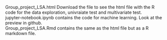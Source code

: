 Group_project_LSA.html Download the file to see the html file with the R code for the data exploration, univraiate test and multivariate test.  
jupyter-notebook.ipynb contains the code for machine learning. Look at the preview in github.  
Group_project_LSA.Rmd contains the same as the html file but as a R markdown file.
